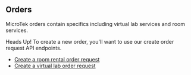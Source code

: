 ## Orders

MicroTek orders contain specifics including virtual lab services and room services.

<aside class="notice">
  Heads Up!
  To create a new order, you'll want to use our create order request API endpoints.
  <ul>
    <li><a href="#client-api-order-requests-create-a-room-rental-order-request">Create a room rental order request</a></li>
    <li><a href="#client-api-order-requests-create-a-virtual-lab-order-request">Create a virtual lab order request</a></li>
  </ul>
</aside>